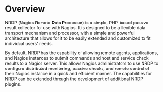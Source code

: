 # Overview

NRDP (**N**agios **R**emote **D**ata **P**rocessor) is a simple, PHP-based passive result collector for use with Nagios.  It is designed to be a flexible data transport mechanism and processor, with a simple and powerful architecture that allows for it to be easily extended and customized to fit individual users' needs.

By default, NRDP has the capability of allowing remote agents, applications, and Nagios instances to submit commands and host and service check results to a Nagios server.  This allows Nagios administrators to use NRDP to configure distributed monitoring, passive checks, and remote control of their Nagios instance in a quick and efficient manner.  The capabilities for NRDP can be extended through the development of additional NRDP plugins.
